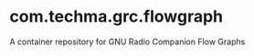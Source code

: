 com.techma.grc.flowgraph
========================

A container repository for GNU Radio Companion Flow Graphs
